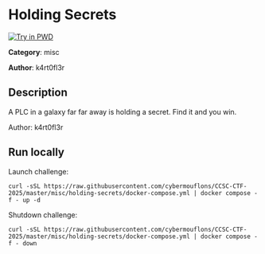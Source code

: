 # Holding Secrets

[![Try in PWD](https://raw.githubusercontent.com/play-with-docker/stacks/master/assets/images/button.png)](https://labs.play-with-docker.com/?stack=https://raw.githubusercontent.com/cybermouflons/CCSC-CTF-2025/master/misc/holding-secrets/docker-compose.yml)


**Category**: misc

**Author**: k4rt0fl3r

## Description

A PLC in a galaxy far far away is holding a secret. Find it and you win.


Author: k4rt0fl3r


## Run locally

Launch challenge:
```
curl -sSL https://raw.githubusercontent.com/cybermouflons/CCSC-CTF-2025/master/misc/holding-secrets/docker-compose.yml | docker compose -f - up -d
```

Shutdown challenge:
```
curl -sSL https://raw.githubusercontent.com/cybermouflons/CCSC-CTF-2025/master/misc/holding-secrets/docker-compose.yml | docker compose -f - down
```
